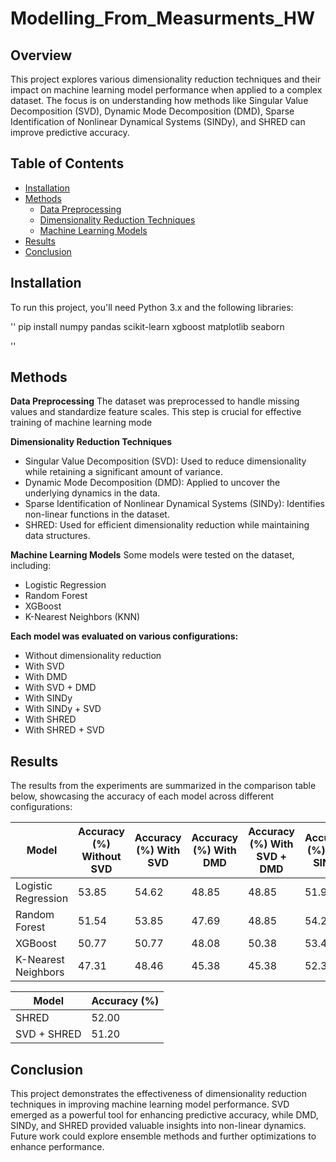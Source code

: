 # Modelling_From_Measurments_HW


## Overview

This project explores various dimensionality reduction techniques and their impact on machine learning model performance when applied to a complex dataset. The focus is on understanding how methods like Singular Value Decomposition (SVD), Dynamic Mode Decomposition (DMD), Sparse Identification of Nonlinear Dynamical Systems (SINDy), and SHRED can improve predictive accuracy.

## Table of Contents

- [Installation](#installation)
- [Methods](#methods)
  - [Data Preprocessing](#data-preprocessing)
  - [Dimensionality Reduction Techniques](#dimensionality-reduction-techniques)
  - [Machine Learning Models](#machine-learning-models)
- [Results](#results)
- [Conclusion](#conclusion)



## Installation

To run this project, you'll need Python 3.x and the following libraries:

''
pip install numpy pandas scikit-learn xgboost matplotlib seaborn

''

## Methods

**Data Preprocessing**
The dataset was preprocessed to handle missing values and standardize feature scales. This step is crucial for effective training of machine learning mode

**Dimensionality Reduction Techniques**
- Singular Value Decomposition (SVD): Used to reduce dimensionality while retaining a significant amount of variance.
- Dynamic Mode Decomposition (DMD): Applied to uncover the underlying dynamics in the data.
- Sparse Identification of Nonlinear Dynamical Systems (SINDy): Identifies non-linear functions in the dataset.
- SHRED: Used for efficient dimensionality reduction while maintaining data structures.

**Machine Learning Models**
Some models were tested on the dataset, including:
- Logistic Regression
- Random Forest
- XGBoost
- K-Nearest Neighbors (KNN)

**Each model was evaluated on various configurations:**

- Without dimensionality reduction
- With SVD
- With DMD
- With SVD + DMD
- With SINDy
- With SINDy + SVD
- With SHRED
- With SHRED + SVD

## Results
The results from the experiments are summarized in the comparison table below, showcasing the accuracy of each model across different configurations:


| Model                 | Accuracy (%) Without SVD | Accuracy (%) With SVD | Accuracy (%) With DMD | Accuracy (%) With SVD + DMD | Accuracy (%) with SINDy | Accuracy (%) with SVD + SINDy |
|-----------------------|--------------------------|-----------------------|-----------------------|------------------------------|-------------------------|-------------------------------|
| Logistic Regression    | 53.85                    | 54.62                 | 48.85                 | 48.85                        | 51.92                   | 52.69                         |
| Random Forest          | 51.54                    | 53.85                 | 47.69                 | 48.85                        | 54.23                   | 53.85                         |
| XGBoost                | 50.77                    | 50.77                 | 48.08                 | 50.38                        | 53.46                   | 51.92                         |
| K-Nearest Neighbors    | 47.31                    | 48.46                 | 45.38                 | 45.38                        | 52.31                   | 50.00                         |



| Model                 | Accuracy (%) | 
|-----------------------|--------------------------|
| SHRED                 | 52.00                    | 
| SVD + SHRED           | 51.20                   | 


## Conclusion
This project demonstrates the effectiveness of dimensionality reduction techniques in improving machine learning model performance. SVD emerged as a powerful tool for enhancing predictive accuracy, while DMD, SINDy, and SHRED provided valuable insights into non-linear dynamics. Future work could explore ensemble methods and further optimizations to enhance performance.


